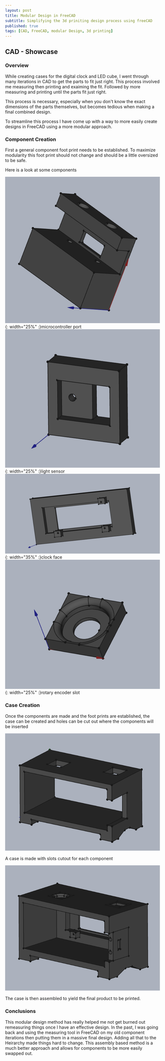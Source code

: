 ```yaml
---
layout: post
title: Modular Design in FreeCAD
subtitle: Simplifying the 3d priniting design process using freeCAD
published: true
tags: [CAD, FreeCAD, modular Design, 3d printing]
---
```


## CAD - Showcase

### Overview  

While creating cases for the digital clock and LED cube, I went through many iterations in CAD to get the parts to fit just right. This process involved me measuring then printing and exaiming the fit. Followed by more measuring and printing until the parts fit just right. 

This process is necessary, especially when you don't know the exact dimensions of the parts themselves, but becomes tedious when making a final combined design. 

To streamline this process I have come up with a way to more easily create designs in FreeCAD using a more modular approach. 

### Component Creation 

First a general component foot print needs to be established. To maximize modularity this foot print should not change and should be a little oversized to be safe.

Here is a look at some components 

![pico-slot](https://github.com/hbchaney/Blog_pictures/blob/master/Modular_freeCAD/pico_slot.PNG?raw=true){: width="25%" :}microcontroller port 
![light-sensor](https://github.com/hbchaney/Blog_pictures/blob/master/Modular_freeCAD/light_sensor.PNG?raw=true){: width="25%" :}light sensor 
![clock-face](https://github.com/hbchaney/Blog_pictures/blob/master/Modular_freeCAD/clock_face.PNG?raw=true){: width="35%" :}clock face 
![rotary-encoder-slot](https://github.com/hbchaney/Blog_pictures/blob/master/Modular_freeCAD/Rotary_slot.PNG?raw=true){: width="25%" :}rotary encoder slot

### Case Creation 

Once the components are made and the foot prints are established, the case can be created and holes can be cut out where the components will be inserted

![case-cutout](https://github.com/hbchaney/Blog_pictures/blob/master/Modular_freeCAD/Clock_cutout.PNG?raw=true)

A case is made with slots cutout for each component 

![assembled-case](https://github.com/hbchaney/Blog_pictures/blob/master/Modular_freeCAD/Clock_assembled.PNG?raw=true)

The case is then assembled to yield the final product to be printed. 

### Conclusions  

This modular design method has really helped me not get burned out remeasuring things once I have an effective design. In the past, I was going back and using the measuring tool in FreeCAD on my old component iterations then putting them in a massive final design. Adding all that to the Heirarchy made things hard to change. This assembly based method is a much better approach and allows for components to be more easily swapped out. 